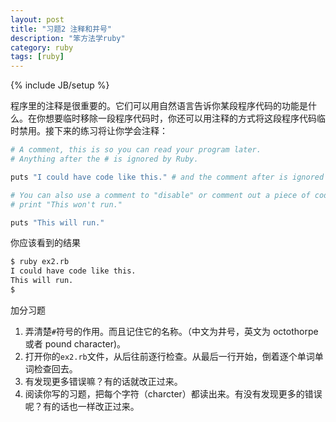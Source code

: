 ```yaml
---
layout: post
title: "习题2 注释和井号"
description: "笨方法学ruby"
category: ruby
tags: [ruby]
---
```

{% include JB/setup %}

程序里的注释是很重要的。它们可以用自然语言告诉你某段程序代码的功能是什么。在你想要临时移除一段程序代码时，你还可以用注释的方式将这段程序代码临时禁用。接下来的练习将让你学会注释：

```sh
# A comment, this is so you can read your program later.
# Anything after the # is ignored by Ruby.

puts "I could have code like this." # and the comment after is ignored

# You can also use a comment to "disable" or comment out a piece of code:
# print "This won't run."

puts "This will run."
```

你应该看到的结果

```sh
$ ruby ex2.rb 
I could have code like this.
This will run.
$
```

加分习题

1. 弄清楚``` # ```符号的作用。而且记住它的名称。（中文为井号，英文为 octothorpe 或者 pound character)。 
2. 打开你的``` ex2.rb ```文件，从后往前逐行检查。从最后一行开始，倒着逐个单词单词检查回去。 
3. 有发现更多错误嘛？有的话就改正过来。 
4. 阅读你写的习题，把每个字符（charcter）都读出来。有没有发现更多的错误呢？有的话也一样改正过来。 
